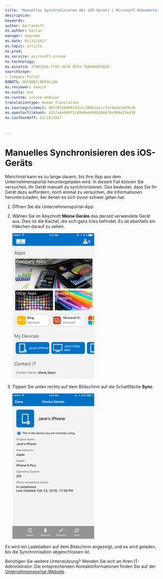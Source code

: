 ```yaml
---
title: "Manuelles Synchronisieren des iOS-Geräts | Microsoft-Dokumentation"
description: 
keywords: 
author: barlanmsft
ms.author: barlan
manager: angrobe
ms.date: 01/11/2017
ms.topic: article
ms.prod: 
ms.service: microsoft-intune
ms.technology: 
ms.assetid: 2780101b-f703-4b78-9d33-f68490b9382d
searchScope:
- Company Portal
ROBOTS: NOINDEX,NOFOLLOW
ms.reviewer: esmich
ms.suite: ems
ms.custom: intune-enduser
translationtype: Human Translation
ms.sourcegitcommit: 4b5f0129d6824a51c36662a1cc7ef4e8a2de9e20
ms.openlocfilehash: a35fa4ed88f1cb0e0e4e96b26bb76c009a25e436
ms.lasthandoff: 02/18/2017


---
```



# <a name="sync-your-ios-device-manually"></a>Manuelles Synchronisieren des iOS-Geräts

Manchmal kann es zu lange dauern, bis Ihre App aus dem Unternehmensportal heruntergeladen wird. In diesem Fall können Sie versuchen, Ihr Gerät manuell zu synchronisieren. Das bedeutet, dass Sie Ihr Gerät dazu auffordern, noch einmal zu versuchen, die Informationen herunterzuladen, bei denen es sich zuvor schwer getan hat.

1. Öffnen Sie die Unternehmensportal-App.

2. Wählen Sie im Abschnitt **Meine Geräte** das derzeit verwendete Gerät aus. Dies ist die Kachel, die sich ganz links befindet. Es ist ebenfalls ein Häkchen darauf zu sehen.

    ![Der Bildschirm mit dem Abschnitt „Meine Geräte“](./media/ios-sync-1-comp-portal-apps.png)

3. Tippen Sie unten rechts auf dem Bildschirm auf die Schaltfläche **Sync**.

    ![Gerätedetails mit der Schaltfläche „Synchronisierung“](./media/ios-sync-2-sync-button.png)

Es wird ein Ladebalken auf dem Bildschirm angezeigt, und es wird geladen, bis die Synchronisation abgeschlossen ist.

Benötigen Sie weitere Unterstützung? Wenden Sie sich an Ihren IT-Administrator. Die entsprechenden Kontaktinformationen finden Sie auf der [Unternehmensportal-Website](http://portal.manage.microsoft.com).

